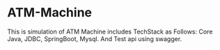 # ATM-Machine
This is simulation of ATM Machine includes TechStack as Follows: Core Java, JDBC, SpringBoot, Mysql. And Test api using swagger.
